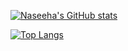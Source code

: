 


[![Naseeha's GitHub stats](https://github-readme-stats.vercel.app/api?username=naseehasalam)](https://github.com/anuraghazra/github-readme-stats)

<!---
naseehasalam/naseehasalam is a ✨ special ✨ repository because its `README.md` (this file) appears on your GitHub profile.
You can click the Preview link to take a look at your changes.
--->
[![Top Langs](https://github-readme-stats.vercel.app/api/top-langs/?username=naseehasalam)](https://github.com/naseehasalam/github-readme-stats)

